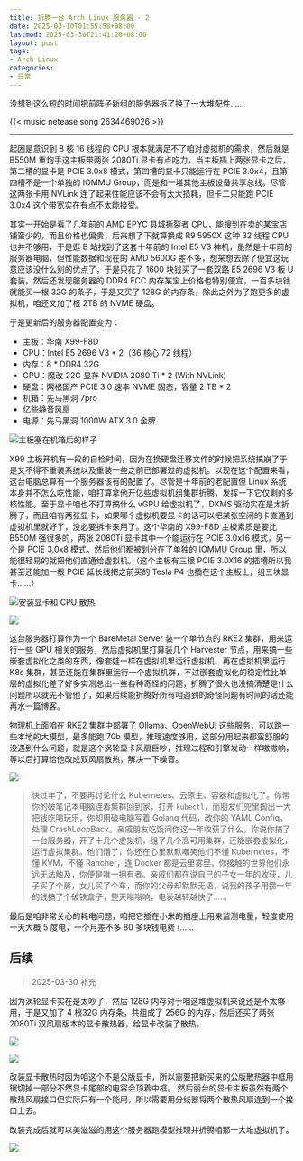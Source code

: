 ```yaml
---
title: 折腾一台 Arch Linux 服务器 - 2
date: 2025-03-10T01:55:58+08:00
lastmod: 2025-03-30T21:41:20+08:00
layout: post
tags:
- Arch Linux
categories:
- 日常
---
```


没想到这么短的时间把前阵子新组的服务器拆了换了一大堆配件……

<!--more-->

{{< music netease song 2634469026 >}}

----

起因是意识到 8 核 16 线程的 CPU 根本就满足不了咱对虚拟机的需求，然后就是 B550M 重炮手这主板带两张 2080Ti 显卡有点吃力，当主板插上两张显卡之后，第二槽的显卡是 PCIE 3.0x8 模式，第四槽的显卡只能运行在 PCIE 3.0x4，且第四槽不是一个单独的 IOMMU Group，而是和一堆其他主板设备共享总线。尽管这两张卡用 NVLink 连了起来性能应该不会有太大损耗，但卡二只能跑 PCIE 3.0x4 这个带宽实在有点不太能接受。

其实一开始是看了几年前的 AMD EPYC 县城撕裂者 CPU，能搜到在卖的某宝店铺蛮少的，而且价格也偏贵，后来想了下就算换成 R9 5950X 这种 32 线程 CPU 也并不够用，于是逛 B 站找到了这套十年前的 Intel E5 V3 神机，虽然是十年前的服务器电脑，但性能数据和现在的 AMD 5600G 差不多，想来想去除了便宜这玩意应该没什么别的优点了，于是只花了 1600 块钱买了一套双路 E5 2696 V3 板 U 套装。然后还发现服务器的 DDR4 ECC 内存某宝上价格也特别便宜，一百多块钱就能买一根 32G 的条子，于是又买了 128G 的内存条，除此之外为了跑更多的虚拟机，咱还又加了根 2TB 的 NVME 硬盘。

于是更新后的服务器配置变为：
- 主板：华南 X99-F8D
- CPU：Intel E5 2696 V3 * 2（36 核心 72 线程）
- 内存：8 * DDR4 32G
- GPU：魔改 22G 显存 NVIDIA 2080 Ti * 2 (With NVLink)
- 硬盘：两根国产 PCIE 3.0 速率 NVME 固态，容量 2 TB * 2
- 机箱：先马黑洞 7pro
- 亿些静音风扇
- 电源：先马黑洞 1000W ATX 3.0 金牌

![](images/1.jpg "主板塞在机箱后的样子")

X99 主板开机有一段的自检时间，因为在换硬盘迁移文件的时候把系统搞崩了于是又不得不重装系统以及重装一些之前已部署过的虚拟机。以现在这个配置来看，这台电脑总算有一个服务器该有的配置了。尽管是十年前的老配置但 Linux 系统本身并不怎么吃性能，咱打算拿他开亿些虚拟机组集群折腾，发挥一下它仅剩的多核性能。至于显卡咱也不打算搞什么 vGPU 给虚拟机了，DKMS 驱动实在是太折腾了，而且咱有两张显卡，如果哪个虚拟机要显卡的话可以把某张空闲的卡直通到虚拟机里就好了，没必要拆卡来用了。这个华南的 X99-F8D 主板素质是要比 B550M 强很多的，两张 2080Ti 显卡其中一个能运行在 PCIE 3.0x16 模式，另一个是 PCIE 3.0x8 模式，然后他们都被划分在了单独的 IOMMU Group 里，所以能很轻易的就把他们直通给虚拟机。（这个主板有三根 PCIE 3.0X16 的插槽所以我甚至还能加一根 PCIE 延长线把之前买的 Tesla P4 也插在这个主板上，组三块显卡……）

![](images/2.jpg "安装显卡和 CPU 散热")

![](images/3.png)

这台服务器打算作为一个 BareMetal Server 装一个单节点的 RKE2 集群，用来运行一些 GPU 相关的服务，然后虚拟机里打算装几个 Harvester 节点，用来搞一些嵌套虚拟化之类的东西，像套娃一样在虚拟机里运行虚拟机、再在虚拟机里运行 K8s 集群，甚至还能在集群里运行一个虚拟机群，不过嵌套虚拟化的稳定性比单层的虚拟化差了好多实测总出一些各种奇怪的问题，折腾了很久也没搞清楚是什么问题所以就先不管他了，如果后续能折腾好所有咱遇到的奇怪问题有时间的话还能再水一篇博客。

物理机上面咱在 RKE2 集群中部署了 Ollama、OpenWebUI 这些服务，可以跑一些本地的大模型，最多能跑 70b 模型，推理速度够用，这部分用起来都蛮舒服的没遇到什么问题，就是这个涡轮显卡风扇巨吵，推理过程和引擎发动一样嗷嗷响，等以后打算给他改成双风扇散热，解决一下噪音。

![](images/4.jpg)

> 快过年了，不要再讨论什么 Kubernetes、云原生、容器和虚拟化了。你带你的破笔记本电脑连着集群回到家，打开 `kubectl`，而朋友们兜里掏出一大把钱吃喝玩乐，你却用破电脑写着 Golang 代码，改你的 YAML Config，处理 CrashLoopBack。亲戚朋友吃饭问你这一年收获了什么，你说你搞了一台服务器，开了十几个虚拟机，组了几个高可用集群，还能嵌套虚拟化，运行虚拟集群。他们懵了，你还在心里默默嘲笑他们不懂 Kubernetes，不懂 KVM，不懂 Rancher，连 Docker 都是云里雾里，你接触的世界他们永远无法触及，你便是唯一拥有者。亲戚们都在说自己的子女一年的收获，儿子买了个房，女儿买了个车，而你的父母却默默无语，说我的孩子用攒一年的钱搞了个破铁盒子，整天嗡嗡响，电表越转越快了……

最后是咱非常关心的耗电问题，咱把它插在小米的插座上用来监测电量，轻度使用一天大概 5 度电，一个月差不多 80 多块钱电费 (……

## 后续

> 2025-03-30 补充

因为涡轮显卡实在是太吵了，然后 128G 内存对于咱这堆虚拟机来说还是不太够用，于是又加了 4 根32G 内存条，共组成了 256G 的内存，然后还买了两张 2080Ti 双风扇版本的显卡散热器，给显卡改装了散热。

![](images/5.jpg)

![](images/6.jpg)

改装显卡散热时因为咱这个不是公版显卡，所以需要把新买来的公版散热器中框用锯切掉一部分不然显卡尾部的电容会顶着中框。
然后丽台的显卡主板虽然有两个散热风扇接口但实际只有一个能用，所以需要用分线器将两个散热风扇连到一个接口上去。

改装完成后就可以美滋滋的用这个服务器跑模型推理并折腾咱那一大堆虚拟机了。

![](images/7.png)
